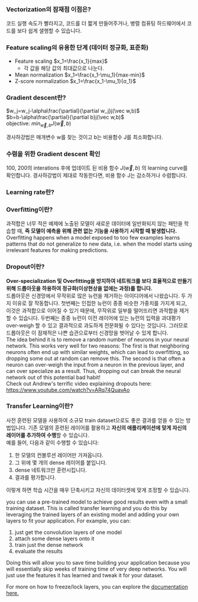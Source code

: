 ### Vectorization의 잠재점 이점은?
코드 실행 속도가 빨라지고, 코드를 더 짧게 만들어주거나, 병렬 컴퓨팅 하드웨어에서 코드를 보다 쉽게 샐행할 수 있습니다.

### Feature scaling의 유용한 단계 (데이터 정규화, 표준화)
 * Feature scaling $x_1=\frac{x_1}{max}$
   * 각 값을 해당 값의 최대값으로 나눈다.
 * Mean normalization $x_1=\frac{x_1-\mu_1}{max-min}$
 * Z-score normalization $x_1=\frac{x_1-\mu_1}{σ_1}$

### Gradient descent란?
$w_j=w_j-\alpha\frac{\partial}{\partial w_j}j(\vec w,b)$  
$b=b-\alpha\frac{\partial}{\partial b}j(\vec w,b)$  
objective: $min_{\vec w, b}J(\vec w, b)$

경사하강법은 매개변수 w를 찾는 것이고 b는 비용함수 J를 최소화합니다.  

### 수렴을 위한 Gradient descent 확인
100, 200의 interations 후에 업데이트 된 비용 함수 $J(\vec w, b)$ 의 learning curve를 확인합니다. 경사하강법이 제대로 작동한다면, 비용 함수 J는 감소하거나 수렴합니다.

### Learning rate란? 


### Overfitting이란?

과적합은 너무 적은 예제에 노출된 모델이 새로운 데이터에 일반화되지 않는 패턴을 학습할 때, **즉 모델이 예측을 위해 관련 없는 기능을 사용하기 시작할 때 발생합니다.**  
Overfitting happens when a model exposed to too few examples learns patterns that do not generalize to new data, i.e. when the model starts using irrelevant features for making predictions.

### Dropout이란?

**Over-specialization 및 Overfitting을 방지하여 네트워크를 보다 효율적으로 만들기 위해 드롭아웃을 하용하여 정규화(이상현상을 없애는 과정)를 합니다.**  
드롭아웃은 신경망에서 무작위로 많은 뉴런을 제거하는 아이디어에서 나왔습니다. 두 가지 이유로 잘 작동합니다. 첫번째는 인접한 뉴런이 종종 비슷한 가중치를 가지게 되고, 이것은 과적합으로 이어질 수 있기 때문에, 무작위로 일부를 떨어뜨리면 과적합을 제거할 수 있습니다. 두번째는 종종 뉴런이 이전 레이어에 있는 뉴런의 입력을 과대평가 over-weigh 할 수 있고 결과적으로 과도하게 전문화될 수 있다는 것입니다. 그러므로 드롭아웃은 이 잠재적은 나쁜 습관으로부터 신경망을 벗어날 수 있게 합니다.  
The idea behind it is to remove a random number of neurons in your neural network. This works very well for two reasons: The first is that neighboring neurons often end up with similar weights, which can lead to overfitting, so dropping some out at random can remove this. The second is that often a neuron can over-weigh the input from a neuron in the previous layer, and can over specialize as a result. Thus, dropping out can break the neural network out of this potential bad habit!  
Check out Andrew's terrific video explaining dropouts here: https://www.youtube.com/watch?v=ARq74QuavAo

### Transfer Learning이란?

사전 훈련된 모델을 사용하여 소규모 train dataset으로도 좋은 결과를 얻을 수 있는 방법입니다. 기존 모델의 훈련된 레이어를 활용하고 **자신의 애플리케이션에 맞게 자신의 레이어를 추가하여 수행**할 수 있습니다.  
예를 들어, 다음과 같이 수행할 수 있습니다:  
1. 한 모델의 컨볼루션 레이어만 가져옵니다.
2. 그 위에 몇 개의 dense 레이어를 붙입니다.
3. dense 네트워크만 훈련시킵니다.
4. 결과를 평가합니다.

이렇게 하면 학습 시간을 매우 단축시키고 자신의 데이터셋에 맞게 조정할 수 있습니다.  

you can use a pre-trained model to achieve good results even with a small training dataset. This is called transfer learning and you do this by leveraging the trained layers of an existing model and adding your own layers to fit your application. For example, you can:  
1. just get the convolution layers of one model
2. attach some dense layers onto it
3. train just the dense network
4. evaluate the results  

Doing this will allow you to save time building your application because you will essentially skip weeks of training time of very deep networks. You will just use the features it has learned and tweak it for your dataset. 

For more on how to freeze/lock layers, you can explore the [documentation here.](https://www.tensorflow.org/tutorials/images/transfer_learning?hl=ko)
